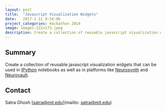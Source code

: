 ```yaml
---
layout: post
title:  "Javascript Visualization Widgets"
date:   2017-1-11 9:54:06
project_categories: Hackathon 2014
image: images-222x173.jpeg
description: Create a collection of reusable javascript visualization widgets that can be used in IPython notebooks as well as in platforms like Neurosynth and Neurovault.
---
```

## Summary
Create a collection of reusable javascript visualization widgets that can be used in [IPython](http://ipython.org/notebook.html) notebooks as well as in platforms like [Neurosynth](http://brainhack.org/javascript-visualization-widgets/neurosynth.org) and [Neurovault](http://brainhack.org/neurovault-org-ni-dm/).


## Contact
Satra Ghosh
[satra@mit.edu](mailto: satra@mit.edu)
